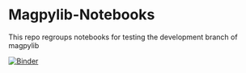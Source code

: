 # Magpylib-Notebooks

This repo regroups notebooks for testing the development branch of magpylib

[![Binder](https://mybinder.org/badge_logo.svg)](https://mybinder.org/v2/gh/magpylib/magpylib-sandbox/development?urlpath=git-pull%3Frepo%3Dhttps%253A%252F%252Fgithub.com%252FAlexboiboi%252FMagpylib-Notebooks%26urlpath%3Dtree%252FMagpylib-Notebooks%252Fnotebooks%252F%26branch%3Dmain)

